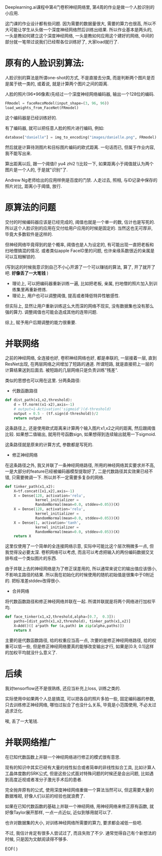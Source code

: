 Deeplearning.ai课程中第4门卷积神经网络里, 第4周的作业是做一个人脸识别的小应用.

这门课的作业设计都有些问题. 因为需要的数据量很大, 需要的算力也很高, 所以不大可能让学生从头做一个深度神经网络然后训练出结果. 所以作业基本是两头的, 一头是教如何建立这个深度神经网络, 一头是教如何应用这个建好的网络, 中间的部分就一笔带过说我们已经帮各位训练好了, 大家load就行了.

# 原有的人脸识别算法:

人脸识别的算法是所谓one-shot的方式, 不是直接去分类, 而是判断两个图片是否是属于统一类的, 或着说, 就是计算两个图片之间的距离.

人脸的照片(96*96像素)先经过一个深度神经网络编码器, 输出一个128位的编码.
```python
FRmodel = faceRecoModel(input_shape=(3, 96, 96))
load_weights_from_FaceNet(FRmodel)
```
这个编码器是已经训练好的.

有了编码器, 就可以把任意人脸的照片进行编码, 例如:
```python
database["danielle"] = img_to_encoding("images/danielle.png", FRmodel)
```
然后就是计算待测图片和目标图片编码的欧式距离. 一句话而已, 但属于作业内容, 我不能写出来.

算出距离以后, 跟一个阈值(! yu4 zhi2 !)比较一下, 如果距离小于阈值就认为两个图片是一个人的, 于是就"识别"了.

Andrew Ng老师给出的应用样例是百度的门禁. 人走过去, 照相, 与ID记录中保存的照片对比, 距离小于阈值, 放行.

# 原算法的问题
交付的时候编码器应该是已经完成的, 阈值也就是一个单一的数, 估计也是写死的. 所以这个人脸识别的应用在交付给用户应用的时候是固定的. 当然这也无可厚非, 毕竟大多数软件是这样的.

但神经网络毕竟得到的是个概率, 阈值也是人为设定的, 有可能出现一直把老板和扫地僧搞混的情况. 或者类似apple FaceID里的问题, 也许亲缘系数很近的亲属是可以互相解锁的.

(写到这的时候我意识到自己不小心开源了一个可以赚钱的算法, 算了, 开了就开了吧.  __好像丢了一大笔钱__ )

* 理论上, 可以把编码器重新训练一遍, 比如把老板, 亲属, 扫地僧的照片加入到训练集里再重新修炼.
* 理论上, 用户也可以调整阈值, 提高或者降低特异性敏感性.

但实际上, 显然让用户重新训练这么大而深的网络不现实, 没有数据集也没有那么强的算力. 调整阈值也可能会造成其他的连带问题.

综上, 赋予用户后期调整的能力很重要.

# 并联网络
之前的神经网络, 全连接也好, 卷积神经网络也好, 都是串联的, 一层接着一层, 直到ResNet出现, 在两层网络之间增加了短路的通道. 所谓短路, 就是直接把上一层的计算结果送到后面去. 被短路的几层网络只是负责训练"残差".

类似的思想也可以用在这里. 分两条路径:
* 代数函数路径
```python
def dist_path(x1,x2,threshold):
    d = tf.norm((x1-x2),axis=-1)
    # output=1-Activation('sigmoid')(d-threshold)
    output = 0.5 - (tf.sign(d-threshold))/2
    return output
```
这条路径上, 还是使用欧式距离来计算两个输入图片x1,x2之间的距离, 然后跟阈值比较. 如果想二值输出, 就用符号函数sign, 如果想得到连续输出就用一下sigmoid.

这条路径就是原来的计算方式, 参数都是写死的.

* 修正神经网络

在这条路径之外, 我又并联了一条神经网络路径, 所用的神经网络其实要求并不高, 一是大部分的feature已经被编码器模型提取好了, 二是代数路径其实效果已经不错, 只需要微调一下. 所以并不一定需要多复杂的网络.
```python
def tinker_path(x1,x2):
    X=tf.concat([x1,x2],axis=-1)
    X = Dense(128, activation='relu',
              kernel_initializer =
              RandomNormal(mean=0.0, stddev=0.05))(X)
    X = Dense(128, activation='relu',
              kernel_initializer =
              RandomNormal(mean=0.0, stddev=0.05))(X)
    X = Dense(1, activation='tanh',
              kernel_initializer =
              RandomNormal(mean=0.0, stddev=0.05))(X)
    return X
```
这里仅使用了一个简单的全连接网络示意, 实际中可能比这个层次稍微多一点, 但我觉得没必要太深. 卷积网络可以考虑, 而且可以考虑把输入的两份编码数据交叉排布成一个类似图片的东西.

由于并联上去的神经网络是为了修正误差用的, 所以通常来说它的输出值应该很小, 不影响主路径的结果. 所以我在初始化的时候使用的随机初始值是很集中于0附近的. 把标准差stddev改得很小.

* 合并网络

将代数函数路径和修正神经网络并联在一起.  所谓并联就是将两个网络进行加权平均.

```python
def face_tinker(x1,x2,threshold,alpha=[0.7,  0.3]):
    paths=[dist_path(x1,x2,threshold), tinker_path(x1,x2)]
    X=Add()([ a*path for (a,path) in zip(alpha,paths)])
    return X
```
主要的是代数函数路径, 给的权重应当高一点, 次要的是修正神经网络路径, 给的权重可以低一些, 但是修正神经网络要真的能够改变输出才行, 如果是[0.9, 0.1]这样的加权平均就没什么意义了.

# 后续

我对tensorflow还不是很熟练, 还应当补充上loss, 训练之类的.

实际使用中如果两个人总是搞混, 可以把各自的照片多拍一些, 固定编码器的参数, 只去训练修正神经网络, 哪怕过拟合了也没什么关系, 毕竟是小范围使用, 不必太过追求泛化.

唉, 丢了一大笔钱.

# 并联网络推广
在已知代数函数上并联一个神经网络进行修正的模式很有意思.

现有的知识中其实已经有大量的线性拟合或者简单的非线性拟合工具, 比如计算人工晶体度数的SRK公式, 但是这些公式面对特殊问题的时候还是会出问题, 比如遇到高度近视或者准分子激光手术后的患者.

完全抛弃原有的公式, 使用深度神经网络重做一个算法当然可以, 但这需要大量的数据堆砌, 好像人们以前的经验也就浪费了.

如果在已知代数函数的基础上并联一个神经网络, 用神经网络来修正原有函数, 就好像Taylor展开那样, 一点一点近似, 近似到够用就可以了.

也许对数据集的大小, 对训练神经网络所需要的算力, 要求都会减低一些吧.

不过, 我估计肯定有很多人尝试过了, 而且失败了不少. 通常觉得自己有个新想法的时候, 只是因为文献阅读得不够多.

EOF( )
